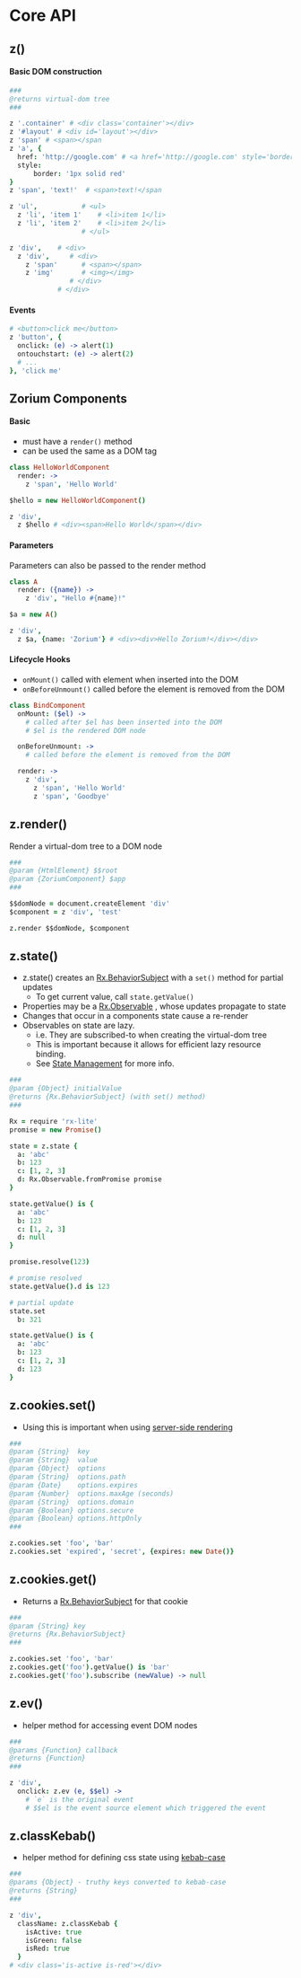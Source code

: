 # Core API <a class="anchor" name="api"></a>

## z() <a class="anchor" name="api_z"></a>

#### Basic DOM construction

```coffee
###
@returns virtual-dom tree
###

z '.container' # <div class='container'></div>
z '#layout' # <div id='layout'></div>
z 'span' # <span></span
z 'a', {
  href: 'http://google.com' # <a href='http://google.com' style='border:1px solid red;'></a>
  style:
      border: '1px solid red'
}
z 'span', 'text!'  # <span>text!</span
```

```coffee
z 'ul',           # <ul>
  z 'li', 'item 1'    # <li>item 1</li>
  z 'li', 'item 2'    # <li>item 2</li>
                  # </ul>

z 'div',    # <div>
  z 'div',     # <div>
    z 'span'      # <span></span>
    z 'img'       # <img></img>
               # </div>
            # </div>
```

#### Events

```coffee
# <button>click me</button>
z 'button', {
  onclick: (e) -> alert(1)
  ontouchstart: (e) -> alert(2)
  # ...
}, 'click me'
```

## Zorium Components <a class="anchor" name="api_components"></a>

#### Basic

  - must have a `render()` method
  - can be used the same as a DOM tag

```coffee
class HelloWorldComponent
  render: ->
    z 'span', 'Hello World'

$hello = new HelloWorldComponent()

z 'div',
  z $hello # <div><span>Hello World</span></div>
```

#### Parameters

Parameters can also be passed to the render method

```coffee
class A
  render: ({name}) ->
    z 'div', "Hello #{name}!"

$a = new A()

z 'div',
  z $a, {name: 'Zorium'} # <div><div>Hello Zorium!</div></div>
```

#### Lifecycle Hooks

  - `onMount()` called with element when inserted into the DOM
  - `onBeforeUnmount()` called before the element is removed from the DOM

```coffee
class BindComponent
  onMount: ($el) ->
    # called after $el has been inserted into the DOM
    # $el is the rendered DOM node

  onBeforeUnmount: ->
    # called before the element is removed from the DOM

  render: ->
    z 'div',
      z 'span', 'Hello World'
      z 'span', 'Goodbye'
```


## z.render() <a class="anchor" name="api_render"></a>

Render a virtual-dom tree to a DOM node

```coffee
###
@param {HtmlElement} $$root
@param {ZoriumComponent} $app
###

$$domNode = document.createElement 'div'
$component = z 'div', 'test'

z.render $$domNode, $component
```

## z.state() <a class="anchor" name="api_state"></a>

  - z.state() creates an [Rx.BehaviorSubject](https://github.com/Reactive-Extensions/RxJS/blob/master/doc/api/subjects/behaviorsubject.md)
with a `set()` method for partial updates
    - To get current value, call `state.getValue()`
  - Properties may be a [Rx.Observable](https://github.com/Reactive-Extensions/RxJS/blob/master/doc/libraries/rx.lite.md)
, whose updates propagate to state
  - Changes that occur in a components state cause a re-render
  - Observables on state are lazy.  
    - i.e. They are subscribed-to when creating the virtual-dom tree  
    - This is important because it allows for efficient lazy resource binding.  
    - See [State Management](/best-practices/state-management) for more info.

```coffee
###
@param {Object} initialValue
@returns {Rx.BehaviorSubject} (with set() method)
###

Rx = require 'rx-lite'
promise = new Promise()

state = z.state {
  a: 'abc'
  b: 123
  c: [1, 2, 3]
  d: Rx.Observable.fromPromise promise
}

state.getValue() is {
  a: 'abc'
  b: 123
  c: [1, 2, 3]
  d: null
}

promise.resolve(123)

# promise resolved
state.getValue().d is 123

# partial update
state.set
  b: 321

state.getValue() is {
  a: 'abc'
  b: 123
  c: [1, 2, 3]
  d: 123
}
```

## z.cookies.set() <a class="anchor" name="api_cookies-set"></a>

  - Using this is important when using [server-side rendering](/server/factory-to-middleware)

```coffee
###
@param {String}  key
@param {String}  value
@param {Object}  options
@param {String}  options.path
@param {Date}    options.expires
@param {Number}  options.maxAge (seconds)
@param {String}  options.domain
@param {Boolean} options.secure
@param {Boolean} options.httpOnly
###

z.cookies.set 'foo', 'bar'
z.cookies.set 'expired', 'secret', {expires: new Date()}
```

## z.cookies.get() <a class="anchor" name="api_cookies-get"></a>

  - Returns a [Rx.BehaviorSubject](https://github.com/Reactive-Extensions/RxJS/blob/master/doc/api/subjects/behaviorsubject.md)
for that cookie

```coffee
###
@param {String} key
@returns {Rx.BehaviorSubject}
###

z.cookies.set 'foo', 'bar'
z.cookies.get('foo').getValue() is 'bar'
z.cookies.get('foo').subscribe (newValue) -> null
```

## z.ev() <a class="anchor" name="api_ev"></a>

  - helper method for accessing event DOM nodes

```coffee
###
@params {Function} callback
@returns {Function}
###

z 'div',
  onclick: z.ev (e, $$el) ->
    # `e` is the original event
    # $$el is the event source element which triggered the event
```

## z.classKebab() <a class="anchor" name="api_class-kebab"></a>

  - helper method for defining css state using [kebab-case](https://lodash.com/docs#kebabCase)

```coffee
###
@params {Object} - truthy keys converted to kebab-case
@returns {String}
###

z 'div',
  className: z.classKebab {
    isActive: true
    isGreen: false
    isRed: true
  }
# <div class='is-active is-red'></div>
```

